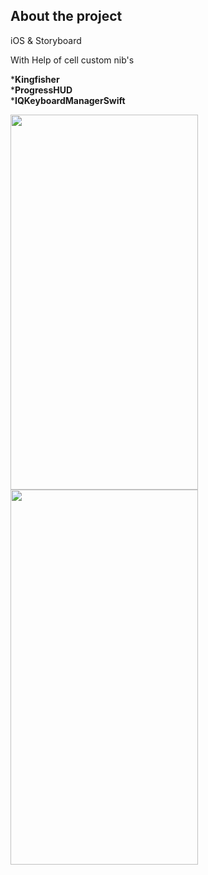 ## About the project

iOS & Storyboard

With Help of cell custom nib's

***Kingfisher**   
***ProgressHUD**   
***IQKeyboardManagerSwift**   

<p float="left">
 <img src="https://user-images.githubusercontent.com/70319395/188323490-f08d4ba7-b548-41ce-9d28-c51253ac7e83.png" width="300" height="600" />
<img src="https://user-images.githubusercontent.com/70319395/188323477-f986c3de-f799-470f-af06-4120d3aecf37.png" width="300" height="600" />
